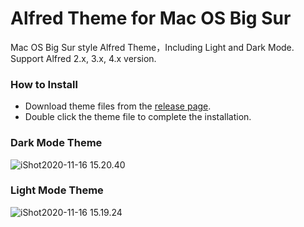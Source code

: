 # Alfred Theme for Mac OS Big Sur

Mac OS Big Sur style Alfred Theme，Including Light and Dark Mode. Support Alfred 2.x, 3.x, 4.x version.

### How to Install 

* Download theme files from the [release page](https://github.com/Al-assad/Alfred-Theme-Big-Sur/releases/).
* Double click the theme file to complete the installation.

### Dark Mode Theme

![iShot2020-11-16 15.20.40](https://cdn.jsdelivr.net/gh/Al-assad/md-img@master/bucket-3/202201091400.png)

### Light Mode Theme

![iShot2020-11-16 15.19.24](https://cdn.jsdelivr.net/gh/Al-assad/md-img@master/bucket-3/202011161534.png)

